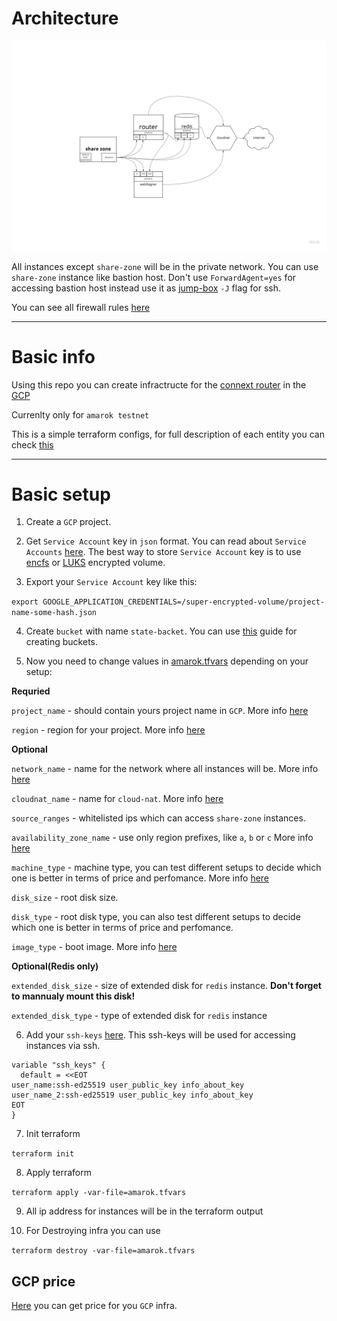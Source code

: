 # Architecture

![plot](docs/pics/arch.jpg)

All instances except `share-zone` will be in the private network. You can use `share-zone` instance like bastion host. Don't use `ForwardAgent=yes` for accessing bastion host instead use it as [jump-box](http://www.linux-magazine.com/Online/Features/Jump-Box-Security) `-J` flag for ssh.

You can see all firewall rules [here](modules/amarok/firewall.tf)

---

# Basic info

Using this repo you can create infractructe for the [connext router](https://connextscan.io) in the [GCP](https://cloud.google.com/gcp)

Currenlty only for `amarok testnet`

This is a simple terraform configs, for full description of each entity you can check [this](./modules/amarok/README.md)

---

# Basic setup

1. Create a `GCP` project.

2. Get `Service Account` key in `json` format. You can read about `Service Accounts` [here](https://cloud.google.com/iam/docs/creating-managing-service-account-keys). The best way to store `Service Account` key is to use [encfs](https://github.com/vgough/encfs) or [LUKS](https://www.redhat.com/sysadmin/disk-encryption-luks) encrypted volume.

3. Export your `Service Account` key like this:

`export GOOGLE_APPLICATION_CREDENTIALS=/super-encrypted-volume/project-name-some-hash.json`

4. Create `bucket` with name `state-backet`. You can use [this](https://cloud.google.com/storage/docs/creating-buckets) guide for creating buckets.

5. Now you need to change values in [amarok.tfvars](./amarok.tfvars) depending on your setup:

**Requried**

`project_name`  - should contain yours project name in `GCP`. More info [here](https://cloud.google.com/resource-manager/docs/creating-managing-projects)

`region`        - region for your project. More info [here](https://cloud.google.com/compute/docs/regions-zones)

**Optional**

`network_name`  - name for the network where all instances will be. More info [here](https://cloud.google.com/vpc/docs/vpc)

`cloudnat_name` - name for `cloud-nat`. More info [here](https://cloud.google.com/nat/docs/overview)

`source_ranges` - whitelisted ips which can access `share-zone` instances.

`availability_zone_name` - use only region prefixes, like `a`, `b` or `c` More info [here](https://cloud.google.com/compute/docs/regions-zones)

`machine_type`           - machine type, you can test different setups to decide which one is better in terms of price and perfomance. More info [here](https://cloud.google.com/compute/docs/machine-types)

`disk_size`              - root disk size.

`disk_type`              - root disk type, you can also test different setups to decide which one is better in terms of price and perfomance.

`image_type`             - boot image. More info [here](https://cloud.google.com/compute/docs/images)

**Optional(Redis only)**

`extended_disk_size`     - size of extended disk for `redis` instance. **Don't forget to mannualy mount this disk!**

`extended_disk_type`     - type of extended disk for `redis` instance

6. Add your `ssh-keys` [here](./ssh-keys.tf). This ssh-keys will be used for accessing instances via ssh.

```
variable "ssh_keys" {
  default = <<EOT
user_name:ssh-ed25519 user_public_key info_about_key
user_name_2:ssh-ed25519 user_public_key info_about_key
EOT
}
```

7. Init terraform

`terraform init`

8. Apply terraform

`terraform apply -var-file=amarok.tfvars`

9. All ip address for instances will be in the terraform output

10. For Destroying infra you can use

`terraform destroy -var-file=amarok.tfvars`

## GCP price

[Here](https://cloudpricingcalculator.appspot.com) you can get price for you `GCP` infra.

